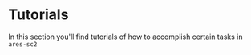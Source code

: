 # Tutorials

In this section you'll find tutorials of how to accomplish certain tasks in `ares-sc2`



